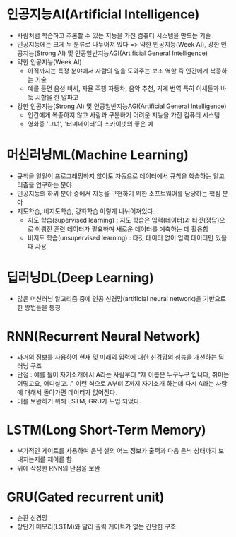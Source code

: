 # 인공지능AI(Artificial Intelligence)
- 사람처럼 학습하고 추론할 수 있는 지능을 가진 컴퓨터 시스템을 만드는 기술
- 인공지능에는 크게 두 분류로 나누어져 있다 => 약한 인공지능(Week AI), 강한 인공지능(Strong AI) 및 인공일반지능AGI(Artificial General Intelligence)
- 약한 인공지능(Week AI)
    - 아직까지는 특정 분야에서 사람의 일을 도와주는 보조 역할 즉 인간에게 복종하는 기술
    - 예를 들면 음성 비서, 자율 주행 자동차, 음악 추천, 기계 번역 특히 이세돌과 바둑 시합을 한 알파고
- 강한 인공지능(Strong AI) 및 인공일반지능AGI(Artificial General Intelligence)
    - 인간에게 복종하지 않고 사람과 구분하기 어려운 지능을 가진 컴퓨터 시스템
    - 영화중 '그녀', '터미네이터'의 스카이넷의 좋은 예

# 머신러닝ML(Machine Learning)
- 규칙을 일일이 프로그래밍하지 않아도 자동으로 데이터에서 규칙을 학습하는 알고리즘을 연구하는 분야
- 인공지능의 하위 분야 중에서 지능을 구현하기 위한 소프트웨어를 담당하는 핵심 분야
- 지도학습, 비지도학습, 강화학습 이렇게 나뉘어져있다.
    - 지도 학습(supervised learning) : 지도 학습은 입력(데이터)과 타깃(정답)으로 이뤄진 훈련 데이터가 필요하며 새로운 데이터를 예측하는 데 활용함
    - 비지도 학습(unsupervised learning) : 타깃 데이터 없이 입력 데이터만 있을 때 사용

# 딥러닝DL(Deep Learning)
- 많은 머신러닝 알고리즘 중에 인공 신경망(artificial neural network)을 기반으로 한 방법들을 통칭

# RNN(Recurrent Neural Network)
- 과거의 정보를 사용하여 현재 및 미래의 입력에 대한 신경망의 성능을 개선하는 딥러닝 구조
- 단점 : 예를 들어 자기소개에서 A라는 사람부터 "제 이름은 누구누구 입니다, 취미는 어떻고요, 어디살고..." 이런 식으로 A부터 Z까지 자기소개 하는데 다시 A라는 사람에 대해서 돌아가면 데이터가 없어진다.
- 이를 보완하기 위해 LSTM, GRU가 도입 되었다.

# LSTM(Long Short-Term Memory)
- 부가적인 게이트를 사용하여 은닉 셀의 어느 정보가 출력과 다음 은닉 상태까지 보내지는지를 제어를 함
- 위에 작성한 RNN의 단점을 보완

# GRU(Gated recurrent unit)
- 순환 신경망
- 장단기 메모리(LSTM)와 달리 출력 게이트가 없는 간단한 구조
